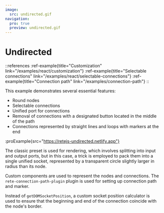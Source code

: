 ```yaml
---
image:
  src: undirected.gif
navigation:
  pro: true
  preview: undirected.gif
---
```


# Undirected

::references
:ref-example{title="Customization" link="/examples/react/customization"}
:ref-example{title="Selectable connections" link="/examples/react/selectable-connections"}
:ref-example{title="Connection path" link="/examples/connection-path"}
::

This example demonstrates several essential features:

- Round nodes
- Selectable connections
- Unified port for connections
- Removal of connections with a designated button located in the middle of the path
- Connections represented by straight lines and loops with markers at the end

:proExample{src="https://retejs-undirected.netlify.app"}

The classic preset is used for rendering, which involves splitting into input and output ports, but in this case, a trick is employed to pack them into a single unified socket, represented by a transparent circle slightly larger in radius than its node.

Custom components are used to represent the nodes and connections. The `rete-connection-path-plugin` plugin is used for setting up connection path and marker.

Instead of `getDOMSocketPosition`, a custom socket position calculator is used to ensure that the beginning and end of the connection coincide with the node's border.
